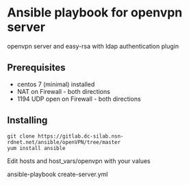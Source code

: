 # Ansible playbook for openvpn server
openvpn server and easy-rsa with ldap authentication plugin
## Prerequisites
* centos 7 (minimal) installed
* NAT on Firewall - both directions
* 1194 UDP open on Firewall - both directions

## Installing
```
git clone https://gitlab.dc-silab.nsn-rdnet.net/ansible/openVPN/tree/master
yum install ansible
```
Edit hosts and host_vars/openvpn with your values

ansible-playbook create-server.yml

